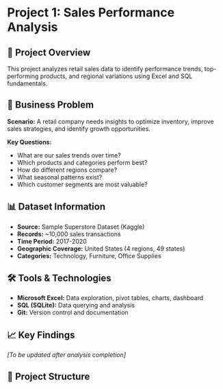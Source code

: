 # Project 1: Sales Performance Analysis

## 🎯 Project Overview
This project analyzes retail sales data to identify performance trends, top-performing products, and regional variations using Excel and SQL fundamentals.

## 🏢 Business Problem
**Scenario:** A retail company needs insights to optimize inventory, improve sales strategies, and identify growth opportunities.

**Key Questions:**
- What are our sales trends over time?
- Which products and categories perform best?
- How do different regions compare?
- What seasonal patterns exist?
- Which customer segments are most valuable?

## 📊 Dataset Information
- **Source:** Sample Superstore Dataset (Kaggle)
- **Records:** ~10,000 sales transactions
- **Time Period:** 2017-2020
- **Geographic Coverage:** United States (4 regions, 49 states)
- **Categories:** Technology, Furniture, Office Supplies

## 🛠️ Tools & Technologies
- **Microsoft Excel:** Data exploration, pivot tables, charts, dashboard
- **SQL (SQLite):** Data querying and analysis
- **Git:** Version control and documentation

## 📈 Key Findings
*[To be updated after analysis completion]*

## 📁 Project Structure